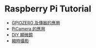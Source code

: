 # Raspberry Pi Tutorial

* [GPIOZERO 及傳器的應用](broken-reference)
* [PiCamera 的應用](broken-reference)
* [DIY 顯微鏡](broken-reference)
* [縮時攝影](broken-reference)
